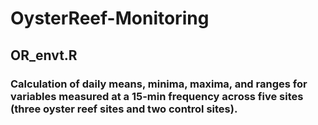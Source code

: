 # OysterReef-Monitoring
## OR_envt.R
### Calculation of daily means, minima, maxima, and ranges for variables measured at a 15-min frequency across five sites (three oyster reef sites and two control sites).
